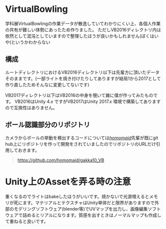 # VirtualBowling
学科展VirtualBowlingの作業データが散逸していてわかりにくい上、各個人作業の共有が難しい体勢にあったため作りました。
ただしVB2016ディレクトリ内は依然として混沌としていますので整理したほうが良いかもしれません(ぼくはいや(というかわからない

## 構成
ルートディレクトリにおけるVB2016ディレクトリ以下は先輩方に頂いたデータそのままです。(一部ライトを焼き付けたりしてありますが結局1から2017として作り直したためそんなに変更してないです)

VB2017ディレクトリ以下はVB2016の中身を覗いて雑に僕が作ってみたものです。
VB2016はUnity 4.x ですがVB2017はUnity 2017.x 環境で構築してありますので互換性はありません。

## ボール認識部分のリポジトリ
カメラからボールの挙動を検出するコードについては[*homomaid*](https://github.com/homomaid)先輩が既にgit hub上にリポジトリを作って開発をされていましたのでリポジトリのURLだけ引用しておきます。

> https://github.com/homomaid/gakka10_VB


# Unity上のAssetを弄る時の注意
重くなるのでライトはbakeしたほうがいいです。焼かないで光源増えるとメモリが死にます。マテリアルとテクスチャはUnity単体だと限界がありますので外部のモデリングソフトウェア(blender等)でUVマップを出力し、画像編集ソフトウェアで詰めるとリアルになります。質感を出すときはノーマルマップも作成して重ねると良いです。
